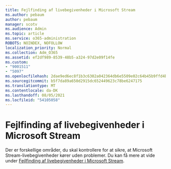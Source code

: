 ```yaml
---
title: Fejlfinding af livebegivenheder i Microsoft Stream
ms.author: pebaum
author: pebaum
manager: scotv
ms.audience: Admin
ms.topic: article
ms.service: o365-administration
ROBOTS: NOINDEX, NOFOLLOW
localization_priority: Normal
ms.collection: Adm_O365
ms.assetid: ef2df989-8539-48b5-a324-97d2e09f14fe
ms.custom:
- "9001511"
- "5097"
ms.openlocfilehash: 2dae9ed6ec8f1b3c6302a042364db6e5509e02c64b45b9ffd4bdf567fdd97298
ms.sourcegitcommit: b5f7da89a650d2915dc652449623c78be6247175
ms.translationtype: MT
ms.contentlocale: da-DK
ms.lasthandoff: 08/05/2021
ms.locfileid: "54105058"
---
```

# <a name="troubleshooting-live-events-in-microsoft-stream"></a>Fejlfinding af livebegivenheder i Microsoft Stream

Der er forskellige områder, du skal kontrollere for at sikre, at Microsoft Stream-livebegivenheder kører uden problemer. Du kan få mere at vide under [Fejlfinding af livebegivenheder i Microsoft Stream](/stream/live-event-troubleshooting).
